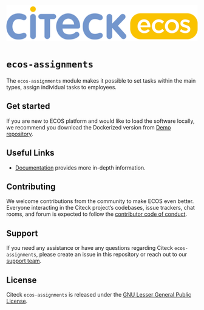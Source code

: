 ![Citeck ECOS Logo](https://raw.githubusercontent.com/Citeck/ecos-ui/develop/public/img/logo/ecos-logo.png)

# `ecos-assignments`

The `ecos-assignments` module makes it possible to set tasks within the main types, assign individual tasks to employees.
## Get started

If you are new to ECOS platform and would like to load the software locally, we recommend you download the Dockerized version from [Demo repository](https://github.com/Citeck/ecos-community-demo).

## Useful Links

- [Documentation](https://citeck-ecos.readthedocs.io/ru/latest/index.html) provides more in-depth information.

## Contributing

We welcome contributions from the community to make ECOS even better. Everyone interacting in the Citeck project’s codebases, issue trackers, chat rooms, and forum is expected to follow the [contributor code of conduct](https://github.com/rubygems/rubygems/blob/master/CODE_OF_CONDUCT.md).

## Support

If you need any assistance or have any questions regarding Citeck `ecos-assignments`, please create an issue in this repository or reach out to our [support team](mailto:support@citeck.ru).

## License

Citeck `ecos-assignments` is released under the [GNU Lesser General Public License](LICENSE).
